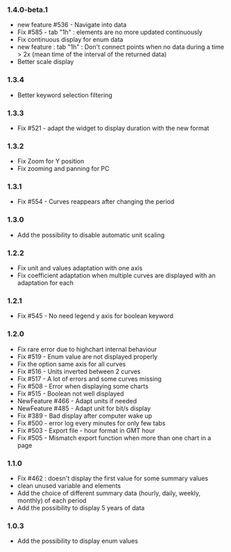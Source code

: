 ### 1.4.0-beta.1
* new feature #536 - Navigate into data
* Fix #585 - tab "1h" : elements are no more updated continuously
* Fix continuous display for enum data
* new feature : tab "1h" : Don't connect points when no data during a time > 2x (mean time of the interval of the returned data)
* Better scale display

### 1.3.4
* Better keyword selection filtering

### 1.3.3
* Fix #521 - adapt the widget to display duration with the new format

### 1.3.2
* Fix Zoom for Y position
* Fix zooming and panning for PC

### 1.3.1
* Fix #554 - Curves reappears after changing the period

### 1.3.0
* Add the possibility to disable automatic unit scaling

### 1.2.2
* Fix unit and values adaptation with one axis
* Fix coefficient adaptation when multiple curves are displayed with an adaptation for each

### 1.2.1
* Fix #545 - No need legend y axis for boolean keyword

### 1.2.0
* Fix rare error due to highchart internal behaviour
* Fix #519 - Enum value are not displayed properly
* Fix the option same axis for all curves
* Fix #516 - Units inverted between 2 curves
* Fix #517 - A lot of errors and some curves missing
* Fix #508 - Error when displaying some charts
* Fix #515 - Boolean not well displayed
* NewFeature #466 - Adapt units if needed
* NewFeature #485 - Adapt unit for bit/s display
* Fix #389 - Bad display after computer wake up
* Fix #500 - error log every minutes for only few tabs
* Fix #503 - Export file - hour format in GMT hour
* Fix #505 - Mismatch export function when more than one chart in a page

### 1.1.0
* Fix #462 : doesn't display the first value for some summary values
* clean unused variable and elements
* Add the choice of different summary data (hourly, daily, weekly, monthly) of each period
* Add the possibility to display 5 years of data

### 1.0.3
* Add the possibility to display enum values